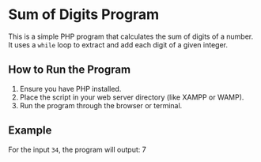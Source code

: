 # Sum of Digits Program

This is a simple PHP program that calculates the sum of digits of a number. It uses a `while` loop to extract and add each digit of a given integer.

## How to Run the Program
1. Ensure you have PHP installed.
2. Place the script in your web server directory (like XAMPP or WAMP).
3. Run the program through the browser or terminal.

## Example
For the input `34`, the program will output:
7